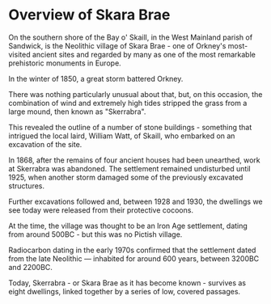 # Overview of Skara Brae
On the southern shore of the Bay o' Skaill, in the West Mainland parish of Sandwick, is the Neolithic village of Skara Brae - one of Orkney's most-visited ancient sites and regarded by many as one of the most remarkable prehistoric monuments in Europe.

In the winter of 1850, a great storm battered Orkney.

There was nothing particularly unusual about that, but, on this occasion, the combination of wind and extremely high tides stripped the grass from a large mound, then known as "Skerrabra".

This revealed the outline of a number of stone buildings - something that intrigued the local laird, William Watt, of Skaill, who embarked on an excavation of the site.

In 1868, after the remains of four ancient houses had been unearthed, work at Skerrabra was abandoned. The settlement remained undisturbed until 1925, when another storm damaged some of the previously excavated structures.

Further excavations followed and, between 1928 and 1930, the dwellings we see today were released from their protective cocoons.

At the time, the village was thought to be an Iron Age settlement, dating from around 500BC - but this was no Pictish village.

Radiocarbon dating in the early 1970s confirmed that the settlement dated from the late Neolithic — inhabited for around 600 years, between 3200BC and 2200BC.

Today, Skerrabra - or Skara Brae as it has become known - survives as eight dwellings, linked together by a series of low, covered passages.
